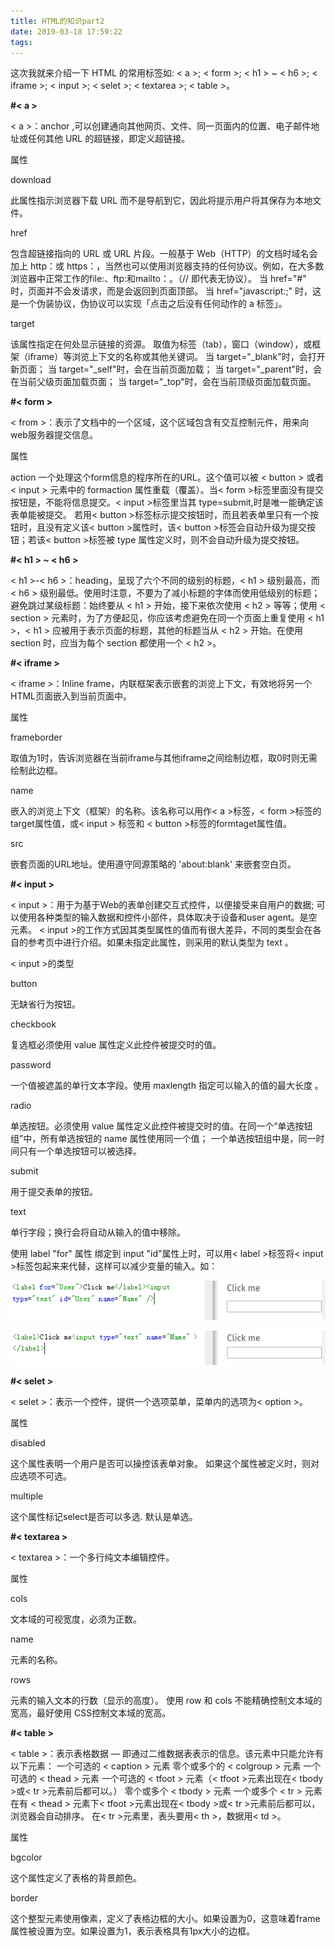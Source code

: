 ```yaml
---
title: HTML的知识part2
date: 2019-03-18 17:59:22
tags:
---
```

这次我就来介绍一下 HTML 的常用标签如:
< a >;
< form >;
< h1 > ~ < h6 >;
< iframe >;
< input >;
< selet >;
< textarea >;
< table >。

**#< a >**

< a >：anchor ,可以创建通向其他网页、文件、同一页面内的位置、电子邮件地址或任何其他 URL 的超链接，即定义超链接。

属性

download

此属性指示浏览器下载 URL 而不是导航到它，因此将提示用户将其保存为本地文件。

href

包含超链接指向的 URL 或 URL 片段。一般基于 Web（HTTP）的文档时域名会加上 http：或 https：，当然也可以使用浏览器支持的任何协议。例如，在大多数浏览器中正常工作的file:、ftp:和mailto：。（// 即代表无协议）。
当 href="#" 时，页面并不会发请求，而是会返回到页面顶部。
当 href="javascript:;" 时，这是一个伪装协议，伪协议可以实现「点击之后没有任何动作的 a 标签」。

target

该属性指定在何处显示链接的资源。 取值为标签（tab），窗口（window），或框架（iframe）等浏览上下文的名称或其他关键词。
当 target="_blank"时，会打开新页面；
当 target="_self"时，会在当前页面加载；
当 target="_parent"时，会在当前父级页面加载页面；
当 target="_top"时，会在当前顶级页面加载页面。

**#< form >**

< from >：表示了文档中的一个区域，这个区域包含有交互控制元件，用来向web服务器提交信息。

属性

action
一个处理这个form信息的程序所在的URL。这个值可以被 < button > 或者 < input > 元素中的 formaction 属性重载（覆盖）。当< form >标签里面没有提交按钮是，不能将信息提交。< input >标签里当其 type=submit,时是唯一能确定该表单能被提交。
若用< button >标签标示提交按钮时，而且若表单里只有一个按钮时，且没有定义该< button >属性时，该< button >标签会自动升级为提交按钮；若该< button >标签被 type 属性定义时，则不会自动升级为提交按钮。

**#< h1 > ~ < h6 >**

< h1 >-< h6 >：heading，呈现了六个不同的级别的标题，< h1 > 级别最高，而 < h6 > 级别最低。使用时注意，不要为了减小标题的字体而使用低级别的标题；避免跳过某级标题：始终要从 < h1 > 开始，接下来依次使用 < h2 > 等等；使用 < section > 元素时，为了方便起见，你应该考虑避免在同一个页面上重复使用 < h1 >，< h1 > 应被用于表示页面的标题，其他的标题当从 < h2 > 开始。在使用 section 时，应当为每个 section 都使用一个 < h2 >。

**#< iframe >**

< iframe >：Inline frame，内联框架表示嵌套的浏览上下文，有效地将另一个HTML页面嵌入到当前页面中。

属性

frameborder

取值为1时，告诉浏览器在当前iframe与其他iframe之间绘制边框，取0时则无需绘制此边框。

name

嵌入的浏览上下文（框架）的名称。该名称可以用作< a >标签，< form >标签的target属性值，或< input > 标签和 < button >标签的formtaget属性值。

src

嵌套页面的URL地址。使用遵守同源策略的 'about:blank' 来嵌套空白页。

**#< input >**

< input >：用于为基于Web的表单创建交互式控件，以便接受来自用户的数据; 可以使用各种类型的输入数据和控件小部件，具体取决于设备和user agent。是空元素。
< input >的工作方式因其类型属性的值而有很大差异，不同的类型会在各自的参考页中进行介绍。如果未指定此属性，则采用的默认类型为 text 。

< input >的类型

button

无缺省行为按钮。

checkbook

复选框必须使用 value 属性定义此控件被提交时的值。

password

一个值被遮盖的单行文本字段。使用 maxlength 指定可以输入的值的最大长度 。

radio

单选按钮。必须使用 value 属性定义此控件被提交时的值。在同一个“单选按钮组”中，所有单选按钮的 name 属性使用同一个值； 一个单选按钮组中是，同一时间只有一个单选按钮可以被选择。

submit

用于提交表单的按钮。

text

单行字段；换行会将自动从输入的值中移除。

使用 label  "for" 属性 绑定到 input "id"属性上时，可以用< label >标签将< input >标签包起来来代替，这样可以减少变量的输入。如：

![使用 label  "for" 属性时](HTML的知识part2/input1.png)

![用< label >标签将< input >标签包起来](HTML的知识part2/input2.png)

**#< selet >**

< selet >：表示一个控件，提供一个选项菜单，菜单内的选项为< option >。

属性

disabled

这个属性表明一个用户是否可以操控该表单对象。 如果这个属性被定义时，则对应选项不可选。

multiple

这个属性标记select是否可以多选. 默认是单选。

**#< textarea >**

< textarea >：一个多行纯文本编辑控件。

属性

cols

文本域的可视宽度，必须为正数。

name

元素的名称。

rows

元素的输入文本的行数（显示的高度）。
使用 row 和 cols 不能精确控制文本域的宽高，最好使用 CSS控制文本域的宽高。

**#< table >**

< table >：表示表格数据 — 即通过二维数据表表示的信息。该元素中只能允许有以下元素：
一个可选的 < caption > 元素
零个或多个的 < colgroup > 元素
一个可选的 < thead > 元素
一个可选的 < tfoot > 元素（< tfoot >元素出现在< tbody >或< tr >元素前后都可以。）
零个或多个 < tbody > 元素
一个或多个 < tr > 元素
在有 < thead > 元素下< tfoot >元素出现在< tbody >或< tr >元素前后都可以，浏览器会自动排序。
在< tr >元素里，表头要用< th >，数据用< td >。

属性

bgcolor 

这个属性定义了表格的背景颜色。 

border 

这个整型元素使用像素，定义了表格边框的大小。如果设置为0，这意味着frame 属性被设置为空。如果设置为1，表示表格具有1px大小的边框。